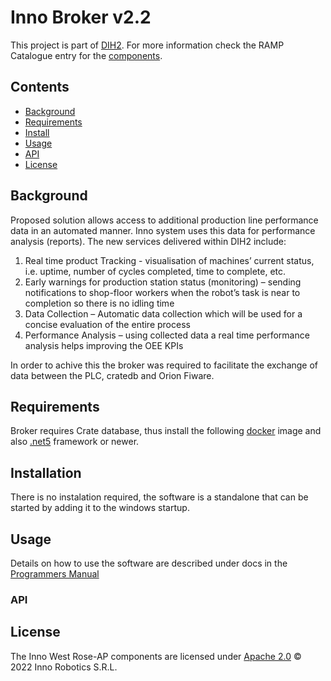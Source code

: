 # Inno Broker v2.2
This project is part of [DIH2](http://www.dih-squared.eu/). For more information check the RAMP Catalogue entry for the [components](https://github.com/xxx).
 ## Contents

-   [Background](#background)
-   [Requirements](#requirements)
-   [Install](#install)
-   [Usage](#usage)
-   [API](#api)
-   [License](#license)

## Background

Proposed solution allows access to additional production line performance data in an automated manner. Inno system uses this data for performance analysis (reports). The new services delivered within DIH2 include:

1. Real time product Tracking - visualisation of machines’ current status, i.e. uptime, number of cycles completed, time to complete, etc.
2. Early warnings for production station status (monitoring) – sending notifications to shop-floor workers when the robot’s task is near to completion so there is no idling time
3. Data Collection – Automatic data collection which will be used for a concise evaluation of the entire process
4. Performance Analysis – using collected data a real time performance analysis helps improving the OEE KPIs

In order to achive this the broker was required to facilitate the exchange of data between the PLC, cratedb and Orion Fiware.

## Requirements

Broker requires Crate database, thus install the following [docker](/docker/) image and also [.net5](https://dotnet.microsoft.com/en-us/download/dotnet/5.0) framework or newer.

## Installation

There is no instalation required, the software is a standalone that can be started by adding it to the windows startup.

## Usage

Details on how to use the software are described under docs in the [Programmers Manual](/docs/)

### API

## License
The Inno West Rose-AP components are licensed under [Apache 2.0](/LICENSE) © 2022 Inno Robotics S.R.L.